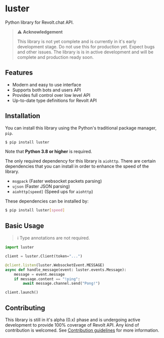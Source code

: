 # luster
Python library for Revolt.chat API.

> :warning: **Acknowledgement**
>
> This library is not yet complete and is currently in it's early development stage.
> Do not use this for production yet. Expect bugs and other issues. The library is
> is in active development and will be complete and production ready soon.

## Features
- Modern and easy to use interface
- Supports both bots and users API
- Provides full control over low level API
- Up-to-date type definitions for Revolt API

## Installation
You can install this library using the Python's traditional package manager, `pip`.
```sh
$ pip install luster
```
Note that **Python 3.8 or higher** is required.

The only required dependency for this library is `aiohttp`. There are certain dependencies
that you can install in order to enhance the speed of the library.

- `msgpack` (Faster websocket packets parsing)
- `ujson` (Faster JSON parsing)
- `aiohttp[speed]` (Speed ups for `aiohttp`)

These dependencies can be installed by:
```sh
$ pip install luster[speed]
```

## Basic Usage
> :information_source: Type annotations are not required.

```py
import luster

client = luster.Client(token="...")

@client.listen(luster.WebsocketEvent.MESSAGE)
async def handle_message(event: luster.events.Message):
    message = event.message
    if message.content == "!ping":
        await message.channel.send("Pong!")

client.launch()
```

## Contributing
This library is still in it's alpha (0.x) phase and is undergoing active development to
provide 100% coverage of Revolt API. Any kind of contribution is welcomed. 
See [Contribution guidelines](https://github.com/nerdguyhmad/luster/blob/main/CONTRIBUTING.MD) for
more information.
